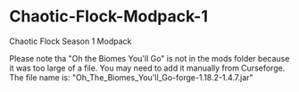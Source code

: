 # Chaotic-Flock-Modpack-1
Chaotic Flock Season 1 Modpack


Please note tha "Oh the Biomes You'll Go" is not in the mods folder because it was too large of a file. 
You may need to add it manually from Curseforge. The file name is: 
"Oh_The_Biomes_You'll_Go-forge-1.18.2-1.4.7.jar"
